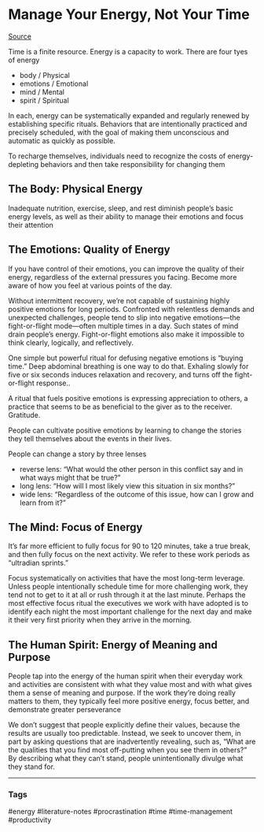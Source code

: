 # Manage Your Energy, Not Your Time

[Source](https://hbr.org/2007/10/manage-your-energy-not-your-time)

Time is a finite resource. Energy is a capacity to work. There are four tyes of energy
- body / Physical 
- emotions / Emotional
- mind / Mental
- spirit / Spiritual

In each, energy can be systematically expanded and regularly renewed by establishing specific rituals. Behaviors that are intentionally practiced and precisely scheduled, with the goal of making them unconscious and automatic as quickly as possible.

To recharge themselves, individuals need to recognize the costs of energy-depleting behaviors and then take responsibility for changing them

## The Body: Physical Energy

Inadequate nutrition, exercise, sleep, and rest diminish people’s basic energy levels, as well as their ability to manage their emotions and focus their attention

## The Emotions: Quality of Energy

If you have control of their emotions, you can improve the quality of their energy, regardless of the external pressures you facing. Become more aware of how you feel at various points of the day.

Without intermittent recovery, we’re not capable of sustaining highly positive emotions for long periods. Confronted with relentless demands and unexpected challenges, people tend to slip into negative emotions—the fight-or-flight mode—often multiple times in a day. Such states of mind drain people’s energy. Fight-or-flight emotions also make it impossible to think clearly, logically, and reflectively. 

One simple but powerful ritual for defusing negative emotions is “buying time.” Deep abdominal breathing is one way to do that. Exhaling slowly for five or six seconds induces relaxation and recovery, and turns off the fight-or-flight response.. 

A ritual that fuels positive emotions is expressing appreciation to others, a practice that seems to be as beneficial to the giver as to the receiver. Gratitude.

People can cultivate positive emotions by learning to change the stories they tell themselves about the events in their lives. 

People can change a story by three lenses
- reverse lens: “What would the other person in this conflict say and in what ways might that be true?”
- long lens: “How will I most likely view this situation in six months?”
- wide lens: “Regardless of the outcome of this issue, how can I grow and learn from it?”

## The Mind: Focus of Energy

It’s far more efficient to fully focus for 90 to 120 minutes, take a true break, and then fully focus on the next activity. We refer to these work periods as “ultradian sprints.”

Focus systematically on activities that have the most long-term leverage. Unless people intentionally schedule time for more challenging work, they tend not to get to it at all or rush through it at the last minute. Perhaps the most effective focus ritual the executives we work with have adopted is to identify each night the most important challenge for the next day and make it their very first priority when they arrive in the morning.

## The Human Spirit: Energy of Meaning and Purpose

People tap into the energy of the human spirit when their everyday work and activities are consistent with what they value most and with what gives them a sense of meaning and purpose. If the work they’re doing really matters to them, they typically feel more positive energy, focus better, and demonstrate greater perseverance

We don’t suggest that people explicitly define their values, because the results are usually too predictable. Instead, we seek to uncover them, in part by asking questions that are inadvertently revealing, such as, “What are the qualities that you find most off-putting when you see them in others?” By describing what they can’t stand, people unintentionally divulge what they stand for.


---
### Tags
#energy #literature-notes #procrastination #time #time-management #productivity
